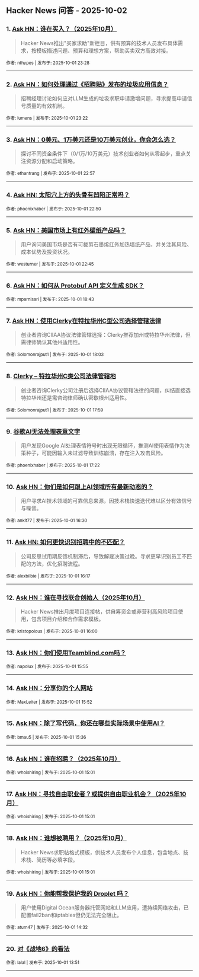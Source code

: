 ## Hacker News 问答 - 2025-10-02


### 1. [Ask HN：谁在买入？（2025年10月）](https://news.ycombinator.com/item?id=45444838)
> Hacker News推出"买家求助"新栏目，供有预算的技术人员发布具体需求，按模板描述问题、预算和理想方案，帮助买卖双方高效对接。

<sub>作者: nthypes | 发布于: 2025-10-01 23:28</sub>

---

### 2. [Ask HN：如何处理通过《招聘贴》发布的垃圾应用信息？](https://news.ycombinator.com/item?id=45444795)
> 招聘经理讨论如何应对LLM生成的垃圾求职申请激增问题，寻求提高申请信号质量的有效机制。

<sub>作者: lumens | 发布于: 2025-10-01 23:22</sub>

---

### 3. [Ask HN：0美元、1万美元还是10万美元创业，你会怎么选？](https://news.ycombinator.com/item?id=45444611)
> 探讨不同资金条件下（0/1万/10万美元）技术创业者如何从零起步，重点关注资源分配和启动策略。

<sub>作者: ethantrang | 发布于: 2025-10-01 22:57</sub>

---

### 4. [Ask HN: 太阳穴上方的头骨有凹陷正常吗？](https://news.ycombinator.com/item?id=45444561)

<sub>作者: phoenixhaber | 发布于: 2025-10-01 22:50</sub>

---

### 5. [Ask HN：美国市场上有红外壁纸产品吗？](https://news.ycombinator.com/item?id=45444514)
> 用户询问美国市场是否有可裁剪石墨烯红外加热墙纸产品，并关注其风险、成本优势及投资状况。

<sub>作者: westurner | 发布于: 2025-10-01 22:45</sub>

---

### 6. [Ask HN：如何从 Protobuf API 定义生成 SDK？](https://news.ycombinator.com/item?id=45441564)

<sub>作者: mparnisari | 发布于: 2025-10-01 18:43</sub>

---

### 7. [Ask HN：使用Clerky在特拉华州C型公司选择管辖法律](https://news.ycombinator.com/item?id=45440966)
> 创业者咨询CIIAA协议法律管辖选择：Clerky推荐加州或特拉华州法律，但需律师确认其他州适用性。

<sub>作者: Solomonrajput1 | 发布于: 2025-10-01 18:03</sub>

---

### 8. [Clerky – 特拉华州C类公司法律管辖地](https://news.ycombinator.com/item?id=45440892)
> 创业者咨询Clerky公司注册后选择CIIAA协议管辖法律的问题，纠结直接选特拉华州还是需咨询律师确认密歇根州适用性。

<sub>作者: Solomonrajput1 | 发布于: 2025-10-01 17:59</sub>

---

### 9. [谷歌AI无法处理表意文字](https://news.ycombinator.com/item?id=45440386)
> 用户发现Google AI处理表情符号时出现无限循环，推测AI使用表情作为决策种子，可能因输入未过滤导致训练崩溃，存在注入攻击风险。

<sub>作者: phoenixhaber | 发布于: 2025-10-01 17:22</sub>

---

### 10. [Ask HN：你们是如何跟上AI领域所有最新动态的？](https://news.ycombinator.com/item?id=45439731)
> 用户寻求AI技术领域的可靠信息来源，因技术栈快速迭代难以区分有效信号与噪音。

<sub>作者: ankit77 | 发布于: 2025-10-01 16:30</sub>

---

### 11. [Ask HN: 如何更快识别招聘中的不匹配？](https://news.ycombinator.com/item?id=45439543)
> 公司反思试用期反馈机制滞后，导致解雇决策过晚。寻求更早识别员工不匹配的方法，优化招聘流程。

<sub>作者: alexbilbie | 发布于: 2025-10-01 16:17</sub>

---

### 12. [Ask HN：谁在寻找联合创始人（2025年10月）](https://news.ycombinator.com/item?id=45439308)
> Hacker News推出月度项目连接帖，供自筹资金或非营利高风险项目使用，包含项目介绍和合作需求模板。

<sub>作者: kristopolous | 发布于: 2025-10-01 16:00</sub>

---

### 13. [Ask HN：你们使用Teamblind.com吗？](https://news.ycombinator.com/item?id=45439251)

<sub>作者: napolux | 发布于: 2025-10-01 15:55</sub>

---

### 14. [Ask HN：分享你的个人网站](https://news.ycombinator.com/item?id=45439218)

<sub>作者: MaxLeiter | 发布于: 2025-10-01 15:52</sub>

---

### 15. [Ask HN：除了写代码，你还在哪些实际场景中使用AI？](https://news.ycombinator.com/item?id=45439009)

<sub>作者: bmau5 | 发布于: 2025-10-01 15:36</sub>

---

### 16. [Ask HN：谁在招聘？（2025年10月）](https://news.ycombinator.com/item?id=45438503)

<sub>作者: whoishiring | 发布于: 2025-10-01 15:01</sub>

---

### 17. [Ask HN：寻找自由职业者？或提供自由职业机会？（2025年10月）](https://news.ycombinator.com/item?id=45438502)

<sub>作者: whoishiring | 发布于: 2025-10-01 15:01</sub>

---

### 18. [Ask HN：谁想被聘用？（2025年10月）](https://news.ycombinator.com/item?id=45438501)
> Hacker News求职帖格式模板，供技术人员发布个人信息，包含地点、技术栈、简历等必填字段。

<sub>作者: whoishiring | 发布于: 2025-10-01 15:01</sub>

---

### 19. [Ask HN：你能帮我保护我的 Droplet 吗？](https://news.ycombinator.com/item?id=45438180)
> 用户使用Digital Ocean服务器托管网站和LLM应用，遭持续网络攻击，已配置fail2ban和iptables但仍无法完全阻止。

<sub>作者: atum47 | 发布于: 2025-10-01 14:32</sub>

---

### 20. [对《战地6》的看法](https://news.ycombinator.com/item?id=45437740)

<sub>作者: lalal | 发布于: 2025-10-01 13:51</sub>

---
